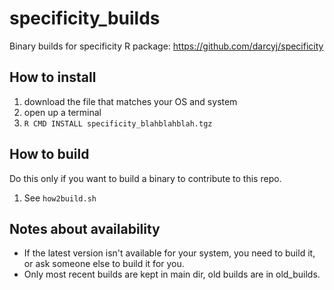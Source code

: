 # specificity_builds
Binary builds for specificity R package: https://github.com/darcyj/specificity

## How to install
1. download the file that matches your OS and system
2. open up a terminal
3. `R CMD INSTALL specificity_blahblahblah.tgz`

## How to build
Do this only if you want to build a binary to contribute to this repo. 
1. See `how2build.sh`

## Notes about availability
* If the latest version isn't available for your system, you need to build it, or ask someone else to build it for you.
* Only most recent builds are kept in main dir, old builds are in old_builds.